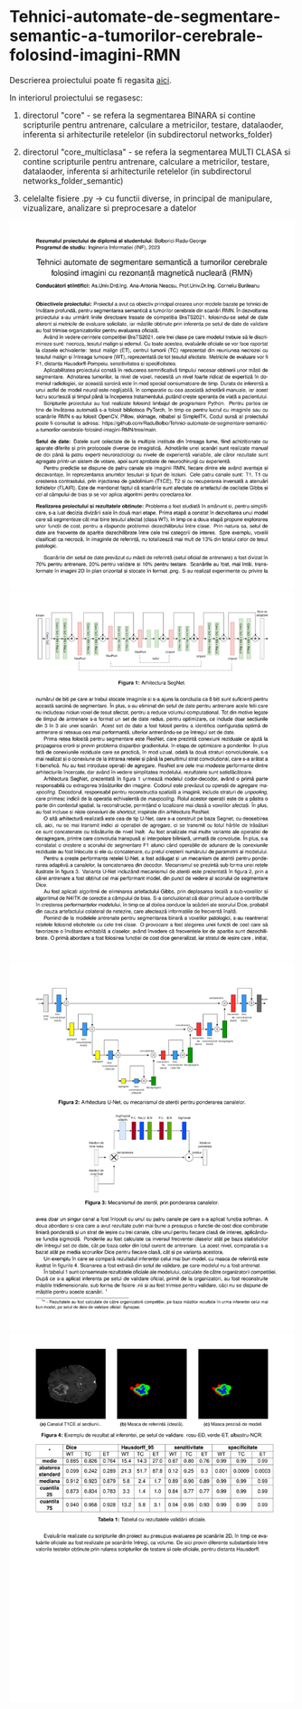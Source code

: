 # Tehnici-automate-de-segmentare-semantic-a-tumorilor-cerebrale-folosind-imagini-RMN

Descrierea proiectului poate fi regasita [aici](https://drive.google.com/file/d/1x5_97LY8imy33-ej9Pg5gP1wZTdUU13h/view?usp=sharing).

In interiorul proiectului se regasesc:

1) directorul "core" - se refera la segmentarea BINARA si contine scripturile pentru antrenare, calculare a metricilor, testare, datalaoder, inferenta si arhitecturile retelelor (in subdirectorul networks_folder)

2) directorul "core_multiclasa" - se refera la segmentarea MULTI CLASA si contine scripturile pentru antrenare, calculare a metricilor, testare, datalaoder, inferenta si arhitecturile retelelor (in subdirectorul networks_folder_semantic)

3) celelalte fisiere .py -> cu functii diverse, in principal de manipulare, vizualizare, analizare si preprocesare a datelor


 
![Page 1](images/BRATS-1.png)
![Page 1](images/BRATS-2.png)
![Page 1](images/BRATS-3.png)
![Page 1](images/BRATS-4.png)



